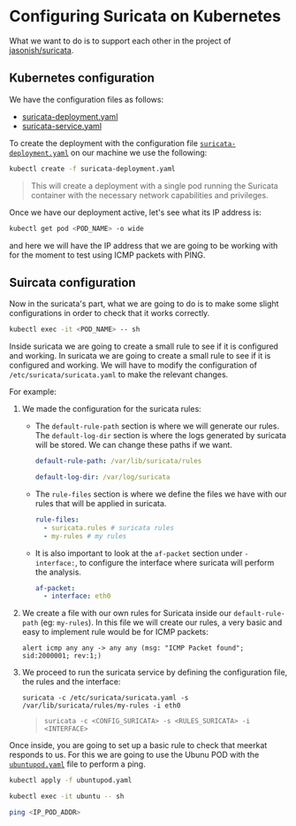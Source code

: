 # Configuring Suricata on Kubernetes

What we want to do is to support each other in the project of [jasonish/suricata](https://github.com/jasonish/docker-suricata).

## Kubernetes configuration

We have the configuration files as follows:

- [suricata-deployment.yaml](suricata-deployment.yaml)
- [suricata-service.yaml](suricata-service.yaml)

To create the deployment with the configuration file [``suricata-deployment.yaml``](suricata-deployment.yaml) on our machine we use the following:

``` bash
kubectl create -f suricata-deployment.yaml
```

> This will create a deployment with a single pod running the Suricata container with the necessary network capabilities and privileges.

Once we have our deployment active, let's see what its IP address is:

``` bash
kubectl get pod <POD_NAME> -o wide 
```

and here we will have the IP address that we are going to be working with for the moment to test using ICMP packets with PING.

## Suircata configuration

Now in the suricata's part, what we are going to do is to make some slight configurations in order to check that it works correctly.

``` bash
kubectl exec -it <POD_NAME> -- sh
```

Inside suricata we are going to create a small rule to see if it is configured and working. In suricata we are going to create a small rule to see if it is configured and working. We will have to modify the configuration of ``/etc/suricata/suricata.yaml`` to make the relevant changes.

For example:

1. We made the configuration for the suricata rules:

   - The ``default-rule-path`` section is where we will generate our rules. The ``default-log-dir`` section is where the logs generated by suricata will be stored. We can change these paths if we want.
  
      ``` yaml
      default-rule-path: /var/lib/suricata/rules
      ```
    
      ``` yaml
      default-log-dir: /var/log/suricata
      ```

    - The ``rule-files`` section is where we define the files we have with our rules that will be applied in suricata.
  
      ``` yaml
      rule-files:
        - suricata.rules # suricata rules
        - my-rules # my rules
      ```

   - It is also important to look at the ``af-packet`` section under ``- interface:``, to configure the interface where suricata will perform the analysis.
     
      ``` yaml
      af-packet:
        - interface: eth0
      ```
      
2. We create a file with our own rules for Suricata inside our ``default-rule-path`` (eg: ``my-rules``). In this file we will create our rules, a very basic and easy to implement rule would be for ICMP packets:
   
   ``` text
   alert icmp any any -> any any (msg: "ICMP Packet found"; sid:2000001; rev:1;)
   ```
   
3. We proceed to run the suricata service by defining the configuration file, the rules and the interface:

   ``` text
   suricata -c /etc/suricata/suricata.yaml -s /var/lib/suricata/rules/my-rules -i eth0
   ```

   > ``` text
   > suricata -c <CONFIG_SURICATA> -s <RULES_SURICATA> -i <INTERFACE>
   > ```
   

Once inside, you are going to set up a basic rule to check that meerkat responds to us. For this we are going to use the Ubunu POD with the [``ubuntupod.yaml``](ubuntupod.yaml) file to perform a ping.

``` bash
kubectl apply -f ubuntupod.yaml
```

``` bash
kubectl exec -it ubuntu -- sh
```

``` bash
ping <IP_POD_ADDR>
```




